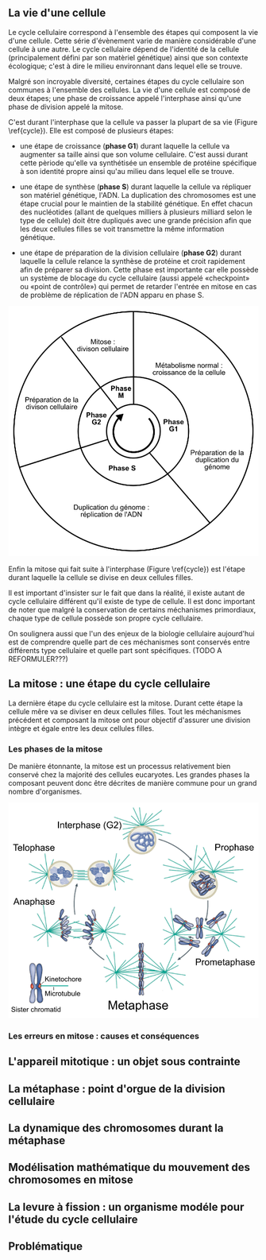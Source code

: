 ## La vie d'une cellule

Le cycle cellulaire correspond à l'ensemble des étapes qui composent la vie d'une cellule. Cette série d'évènement varie de manière considérable d'une cellule à une autre. Le cycle cellulaire dépend de l'identité de la cellule (principalement défini par son matèriel génétique) ainsi que son contexte écologique; c'est à dire le milieu environnant dans lequel elle se trouve.

Malgré son incroyable diversité, certaines étapes du cycle cellulaire son communes à l'ensemble des cellules. La vie d'une cellule est composé de deux étapes; une phase de croissance appelé l'interphase ainsi qu'une phase de division appelé la mitose.

C'est durant l'interphase que la cellule va passer la plupart de sa vie (Figure \ref{cycle}). Elle est composé de plusieurs étapes:

- une étape de croissance (__phase G1__) durant laquelle la cellule va augmenter sa taille ainsi que son volume cellulaire. C'est aussi durant cette pèriode qu'elle va synthétisée un ensemble de protéine spécifique à son identité propre ainsi qu'au milieu dans lequel elle se trouve.

- une étape de synthèse (__phase S__) durant laquelle la cellule va répliquer son matériel génétique, l'ADN. La duplication des chromosomes est une étape crucial pour le maintien de la stabilité génétique. En effet chacun des nucléotides (allant de quelques milliers à plusieurs milliard selon le type de cellule) doit être dupliqués avec une grande précision afin que les deux cellules filles se voit transmettre la même information génétique.

- une étape de préparation de la division cellulaire (__phase G2__) durant laquelle la cellule relance la synthèse de protéine et croit rapidement afin de préparer sa division. Cette phase est importante car elle possède un système de blocage du cycle cellulaire (aussi appelé «checkpoint» ou «point de contrôle») qui permet de retarder l'entrée en mitose en cas de problème de réplication de l'ADN apparu en phase S.

![Les différentes étapes du cycle cellulaire \label{cycle}](figures/intro/cycle.png)

Enfin la mitose qui fait suite à l'interphase (Figure \ref{cycle}) est l'étape durant laquelle la cellule se divise en deux cellules filles.

Il est important d'insister sur le fait que dans la réalité, il existe autant de cycle cellulaire différent qu'il existe de type de cellule. Il est donc important de noter que malgré la conservation de certains méchanismes primordiaux, chaque type de cellule possède son propre cycle cellulaire.

On soulignera aussi que l'un des enjeux de la biologie cellulaire aujourd'hui est de comprendre quelle part de ces méchanismes sont conservés entre différents type cellulaire et quelle part sont spécifiques. (TODO A REFORMULER???)

## La mitose : une étape du cycle cellulaire

La dernière étape du cycle cellulaire est la mitose. Durant cette étape la cellule mêre va se diviser en deux cellules filles. Tout les méchanismes précédent et composant la mitose ont pour objectif d'assurer une division intègre et égale entre les deux cellules filles.

### Les phases de la mitose

De manière étonnante, la mitose est un processus relativement bien conservé chez la majorité des cellules eucaryotes. Les grandes phases la composant peuvent donc être décrites de manière commune pour un grand nombre d'organismes.

![Les différentes étapes de la mitose (@Cheeseman2008) \label{mitosis}](figures/intro/mitosis.png)

### Les erreurs en mitose : causes et conséquences

## L'appareil mitotique : un objet sous contrainte

## La métaphase : point d'orgue de la division cellulaire

## La dynamique des chromosomes durant la métaphase

## Modélisation mathématique du mouvement des chromosomes en mitose

## La levure à fission : un organisme modéle pour l'étude du cycle cellulaire

## Problématique

